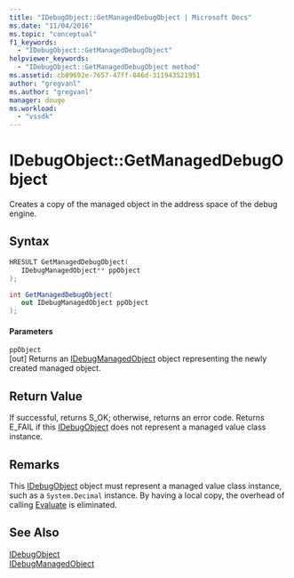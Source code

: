 ```yaml
---
title: "IDebugObject::GetManagedDebugObject | Microsoft Docs"
ms.date: "11/04/2016"
ms.topic: "conceptual"
f1_keywords: 
  - "IDebugObject::GetManagedDebugObject"
helpviewer_keywords: 
  - "IDebugObject::GetManagedDebugObject method"
ms.assetid: cb89692e-7657-47ff-846d-311943521951
author: "gregvanl"
ms.author: "gregvanl"
manager: douge
ms.workload: 
  - "vssdk"
---
```

# IDebugObject::GetManagedDebugObject
Creates a copy of the managed object in the address space of the debug engine.  
  
## Syntax  
  
```cpp  
HRESULT GetManagedDebugObject(   
   IDebugManagedObject** ppObject  
);  
```  
  
```csharp  
int GetManagedDebugObject(  
   out IDebugManagedObject ppObject  
);  
```  
  
#### Parameters  
 `ppObject`  
 [out] Returns an [IDebugManagedObject](../../../extensibility/debugger/reference/idebugmanagedobject.md) object representing the newly created managed object.  
  
## Return Value  
 If successful, returns S_OK; otherwise, returns an error code. Returns E_FAIL if this [IDebugObject](../../../extensibility/debugger/reference/idebugobject.md) does not represent a managed value class instance.  
  
## Remarks  
 This [IDebugObject](../../../extensibility/debugger/reference/idebugobject.md) object must represent a managed value class instance, such as a `System.Decimal` instance. By having a local copy, the overhead of calling [Evaluate](../../../extensibility/debugger/reference/idebugfunctionobject-evaluate.md) is eliminated.  
  
## See Also  
 [IDebugObject](../../../extensibility/debugger/reference/idebugobject.md)   
 [IDebugManagedObject](../../../extensibility/debugger/reference/idebugmanagedobject.md)